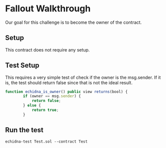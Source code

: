 # Fallout Walkthrough
Our goal for this challenge is to become the owner of the contract.

## Setup
This contract does not require any setup.

## Test Setup
This requires a very simple test of check if the owner is the msg.sender. If it is, the test should return false since that is not the ideal result.

```javascript
function echidna_is_owner() public view returns(bool) {
        if (owner == msg.sender) {
            return false;
        } else {
            return true;
        }
```

## Run the test
```shell
echidna-test Test.sol --contract Test
```